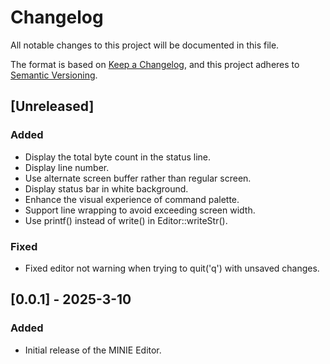 # Changelog

All notable changes to this project will be documented in this file.

The format is based on [Keep a Changelog](https://keepachangelog.com/en/1.1.0/),
and this project adheres to [Semantic Versioning](https://semver.org/spec/v2.0.0.html).

## [Unreleased]

### Added

- Display the total byte count in the status line.
- Display line number.
- Use alternate screen buffer rather than regular screen.
- Display status bar in white background.
- Enhance the visual experience of command palette.
- Support line wrapping to avoid exceeding screen width.
- Use printf() instead of write() in Editor::writeStr().

### Fixed

- Fixed editor not warning when trying to quit('q') with unsaved changes.

## [0.0.1] - 2025-3-10

### Added

- Initial release of the MINIE Editor.

